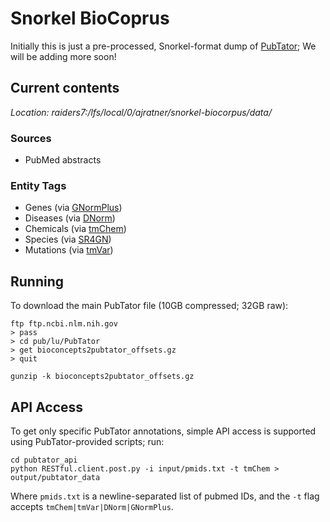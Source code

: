 # Snorkel BioCoprus

Initially this is just a pre-processed, Snorkel-format dump of [PubTator](https://www.ncbi.nlm.nih.gov/CBBresearch/Lu/Demo/PubTator/);
We will be adding more soon!

## Current contents

*Location: raiders7:/lfs/local/0/ajratner/snorkel-biocorpus/data/*

### Sources
* PubMed abstracts

### Entity Tags
* Genes (via [GNormPlus](http://www.ncbi.nlm.nih.gov/CBBresearch/Lu/Demo/GNormPlus/))
* Diseases (via [DNorm](http://www.ncbi.nlm.nih.gov/CBBresearch/Lu/Demo/DNorm/))
* Chemicals (via [tmChem](http://www.ncbi.nlm.nih.gov/CBBresearch/Lu/Demo/tmChem/))
* Species (via [SR4GN](http://www.ncbi.nlm.nih.gov/CBBresearch/Lu/downloads/SR4GN/))
* Mutations (via [tmVar](http://www.ncbi.nlm.nih.gov/CBBresearch/Lu/pub/tmVar/))


## Running
To download the main PubTator file (10GB compressed; 32GB raw):
```
ftp ftp.ncbi.nlm.nih.gov
> pass
> cd pub/lu/PubTator
> get bioconcepts2pubtator_offsets.gz
> quit

gunzip -k bioconcepts2pubtator_offsets.gz
```

## API Access
To get only specific PubTator annotations, simple API access is supported using PubTator-provided scripts; run:
```
cd pubtator_api
python RESTful.client.post.py -i input/pmids.txt -t tmChem > output/pubtator_data
```
Where `pmids.txt` is a newline-separated list of pubmed IDs, and the `-t` flag accepts `tmChem|tmVar|DNorm|GNormPlus`.

